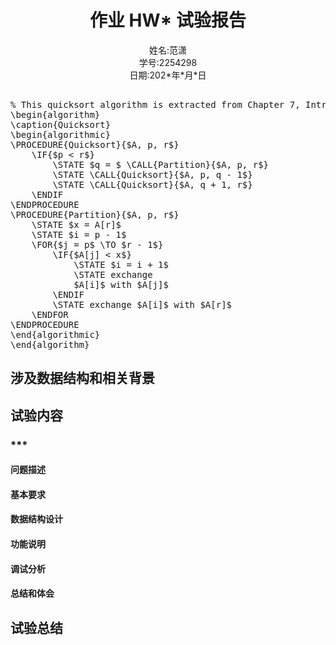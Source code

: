 # <center>作业 HW* 试验报告</center>
<!--
自动标题配置文件目录:"C:\Users\15800\.crossnote\style.less"(以我的电脑为例)
将文件内容改为
/* Please visit the URL below for more information: */
/*   https://shd101wyy.github.io/markdown-preview-enhanced/#/customize-css */
body{
    counter-reset: hbody;
}
h1{
    counter-reset: h1;
}
h2{
    counter-reset: h2;
}
h3{
    counter-reset: h3;
}
h4{
    counter-reset: h4;
}
h5{
    counter-reset: h5;
}
// h1::before{
    // counter-increment: hbody;
    // content: counter(hbody)". ";
// }
h2::before{
    counter-increment: h1;
    content: counter(h1)". ";
}
h3::before{
    counter-increment: h2;
    content: counter(h1)"."counter(h2)". ";
}
h4::before{
    counter-increment: h3;
    content: counter(h1)"."counter(h2)"."counter(h3)". ";
}
h5::before{
    counter-increment: h4;
    content: counter(h1)"."counter(h2)"."counter(h3)"."counter(h4)". ";
}
h6::before{
    counter-increment: h5;
    content: counter(h1)"."counter(h2)"."counter(h3)"."counter(h4)"."counter(h5)". ";
}
.markdown-preview.markdown-preview {
  // modify your style here
  // eg: background-color: blue;
}
-->
<!--
实验报告格式要求按照模板（使用Markdown等也请保证报告内包含模板中的要素）
对字体大小、缩进、颜色等不做强制要求（但尽量代码部分和文字内容有一定区分，可参考vscode配色）
实验报告要求在文字简洁的同时将内容表示清楚
报告内不要大段贴代码，尽量控制在20页以内
-->
<center>姓名:范潇</center>  
<center>学号:2254298 </center>
<center>日期:202*年*月*日</center>

<pre class="pseudocode">

% This quicksort algorithm is extracted from Chapter 7, Introduction to Algorithms (3rd edition)
\begin{algorithm}
\caption{Quicksort}
\begin{algorithmic}
\PROCEDURE{Quicksort}{$A, p, r$}
    \IF{$p < r$} 
        \STATE $q = $ \CALL{Partition}{$A, p, r$}
        \STATE \CALL{Quicksort}{$A, p, q - 1$}
        \STATE \CALL{Quicksort}{$A, q + 1, r$}
    \ENDIF
\ENDPROCEDURE
\PROCEDURE{Partition}{$A, p, r$}
    \STATE $x = A[r]$
    \STATE $i = p - 1$
    \FOR{$j = p$ \TO $r - 1$}
        \IF{$A[j] < x$}
            \STATE $i = i + 1$
            \STATE exchange
            $A[i]$ with $A[j]$
        \ENDIF
        \STATE exchange $A[i]$ with $A[r]$
    \ENDFOR
\ENDPROCEDURE
\end{algorithmic}
\end{algorithm}
</pre>
<!--
&emsp;&emsp;缩进这样写`&emsp;`可以缩进一个汉字
啊啊啊啊啊啊啊啊啊
代码这样写

```c
int main()
{
    cout<<"啊啊啊啊啊"<<endl;
}
```
-->


## 涉及数据结构和相关背景
<!--报告内不要大段贴代码，尽量控制在20页以内-->

## 试验内容

### ***
<!--题目名字-->

#### 问题描述
<!--简短地描述题目(可复制题目要求)-->
#### 基本要求
<!--简短地描述题目要求-->
#### 数据结构设计
<!--
图、描述均可
贴出数据结构定义代码（变量、结构体或类）并使用注释辅助说明
例:
// Definition for a binary tree node.
struct TreeNode {
    int data;           // 节点元素
    TreeNode *lchild;   // 左孩子节点指针
    TreeNode *rchild;   // 有孩子指针
    TreeNode(int x = 0, TreeNode *left = nullptr, TreeNode *right = nullptr);
    ~TreeNode();
};
-->
#### 功能说明
<!-- 
函数,类 

推荐使用代码+注释的形式，清晰描述函数功能、输入内容和输出/返回内容
不要直接贴函数实现代码，请选择关键代码/伪代码展示并用注释辅助说明
/**
 * @brief           二叉树指令构造
 * @param   order   构造指令列表
 * @param   index   当前节点序号
 * @return          子树根节点指针
 */
TreeNode *buildTreeDFS(const std::vector<int> &order, int &index) {
    if (子树为空) {
        返回空指针 // 返回空指针给父节点
}
// 构造以当前节点为根节点的子树并返回
    return new TreeNode(order[index ++], buildTreeDFS(order, index), buildTreeDFS(order, index));
}
-->

#### 调试分析
<!-- 
遇到的问题和解决方法

简要描述调试过程
可以使用图片辅助说明
 -->

#### 总结和体会
<!--可以说说做此题的收获、分析这道题目的难点和易错点（数据边界、对算法效率的要求等）-->

<!-- 题目二 -->

## 试验总结
